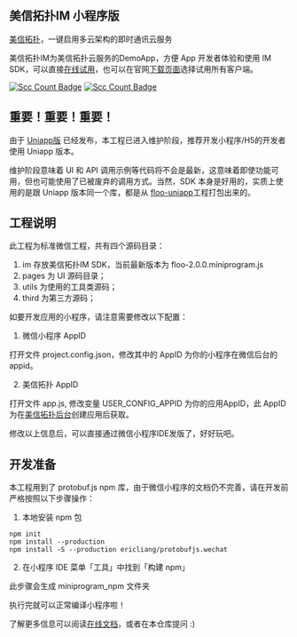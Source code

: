 ## 美信拓扑IM 小程序版

[美信拓扑](https://www.maximtop.com/)，一键启用多云架构的即时通讯云服务

美信拓扑IM为美信拓扑云服务的DemoApp，方便 App 开发者体验和使用 IM SDK，可以直接[在线试用](https://chat-h5.maximtop.com)，也可以在官网[下载页面](https://www.maximtop.com/downloads/)选择试用所有客户端。

[![Scc Count Badge](https://sloc.xyz/github/maxim-top/maxim-miniprogram/?category=total&avg-wage=1)](https://github.com/maxim-top/maxim-miniprogram/) [![Scc Count Badge](https://sloc.xyz/github/maxim-top/maxim-miniprogram/?category=code&avg-wage=1)](https://github.com/maxim-top/maxim-miniprogram/)

## 重要！重要！重要！ 

由于 [Uniapp版](https://github.com/maxim-top/maxim-uniapp) 已经发布，本工程已进入维护阶段，推荐开发小程序/H5的开发者使用 Uniapp 版本。

维护阶段意味着 UI 和 API 调用示例等代码将不会是最新，这意味着即使功能可用，但也可能使用了已被废弃的调用方式。当然，SDK 本身是好用的，实质上使用的是跟 Uniapp 版本同一个库，都是从 [floo-uniapp](https://github.com/maxim-top/floo-web)工程打包出来的。

## 工程说明

此工程为标准微信工程，共有四个源码目录：

1. im 存放美信拓扑IM SDK，当前最新版本为 floo-2.0.0.miniprogram.js
2. pages 为 UI 源码目录；
3. utils 为使用的工具类源码；
4. third 为第三方源码；

如要开发应用的小程序，请注意需要修改以下配置：

1. 微信小程序 AppID

打开文件 project.config.json，修改其中的 AppID 为你的小程序在微信后台的 appid。

2. 美信拓扑 AppID

打开文件 app.js, 修改变量 USER_CONFIG_APPID 为你的应用AppID，此 AppID 为在[美信拓扑后台](https://console.maximtop.com/)创建应用后获取。

修改以上信息后，可以直接通过微信小程序IDE发版了，好好玩吧。

## 开发准备

本工程用到了 protobuf.js npm 库，由于微信小程序的文档仍不完善，请在开发前严格按照以下步骤操作：

1. 本地安装 npm 包

```
npm init
npm install --production
npm install -S --production ericliang/protobufjs.wechat
```
2. 在小程序 IDE 菜单「工具」中找到「构建 npm」

此步骤会生成 miniprogram_npm 文件夹

执行完就可以正常编译小程序啦！

了解更多信息可以阅读[在线文档](https://www.maximtop.com/docs/)，或者在本仓库提问 :)
